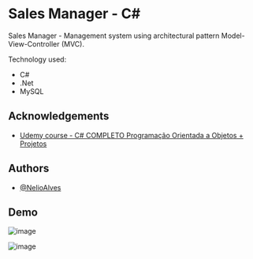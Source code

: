 # Sales Manager -   C# 

Sales Manager - Management system using architectural pattern Model-View-Controller (MVC).  

Technology used:
- C#
- .Net
- MySQL









## Acknowledgements

 - [ Udemy course - C# COMPLETO Programação Orientada a Objetos + Projetos ](https://www.udemy.com/share/101Wjk3@aHrAn4_rUVtzpCkX8uIUAWjy2cJhenHblZTOrMfFdNDp89jk3qVNgSU-rze9K2IsCQ==/)
 
## Authors

- [@NelioAlves](https://www.linkedin.com/in/nelio-alves/)


## Demo


![image](https://user-images.githubusercontent.com/63982700/173120785-24a413b9-872a-406e-85b8-1a2ced391016.png)

![image](https://user-images.githubusercontent.com/63982700/173120938-ec9b1fa4-ebb2-4a99-92bb-707eae0432ad.png)



